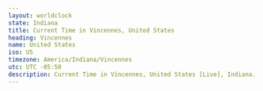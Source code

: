 ```yaml
---
layout: worldclock
state: Indiana
title: Current Time in Vincennes, United States
heading: Vincennes
name: United States
iso: US
timezone: America/Indiana/Vincennes
utc: UTC -05:50
description: Current Time in Vincennes, United States [Live], Indiana. Live update now time in Vincennes, timezone America/Indiana/Vincennes, UTC -05:50, Country ISO code & Current Local Time.
---
```


